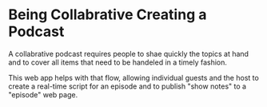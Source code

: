 Being Collabrative Creating a Podcast
==========

A collabrative podcast requires people to shae quickly the topics at hand and to cover all items that need to be handeled in a timely fashion. 

This web app helps with that flow, allowing individual guests and the host to create a real-time script for an episode and to publish "show notes" to a "episode" web page.
